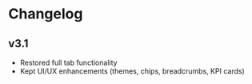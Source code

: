 # Changelog

## v3.1
- Restored full tab functionality
- Kept UI/UX enhancements (themes, chips, breadcrumbs, KPI cards)

